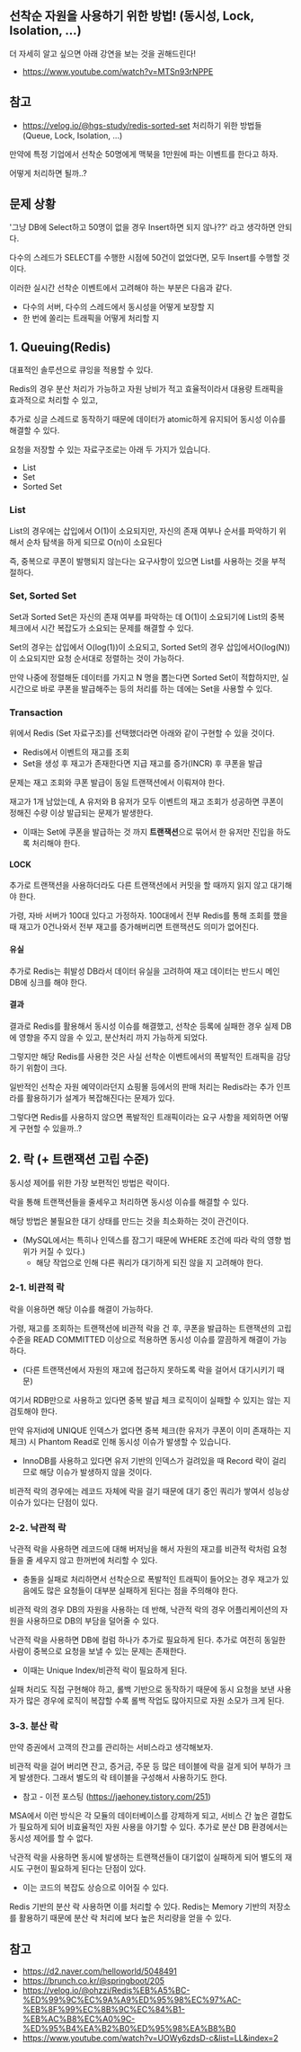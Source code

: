 ## 선착순 자원을 사용하기 위한 방법! (동시성, Lock, Isolation, ...)

더 자세히 알고 싶으면 아래 강연을 보는 것을 권해드린다!
- https://www.youtube.com/watch?v=MTSn93rNPPE

## 참고
- https://velog.io/@hgs-study/redis-sorted-set 처리하기 위한 방법들 (Queue, Lock, Isolation, ...)

만약에 특정 기업에서 선착순 50명에게 맥북을 1만원에 파는 이벤트를 한다고 하자.

어떻게 처리하면 될까..?

## 문제 상황

'그냥 DB에 Select하고 50명이 없을 경우 Insert하면 되지 않나??' 라고 생각하면 안되다.

다수의 스레드가 SELECT를 수행한 시점에 50건이 없었다면, 모두 Insert를 수행할 것이다.

이러한 실시간 선착순 이벤트에서 고려해야 하는 부분은 다음과 같다.
- 다수의 서버, 다수의 스레드에서 동시성을 어떻게 보장할 지
- 한 번에 쏠리는 트래픽을 어떻게 처리할 지

## 1. Queuing(Redis)

대표적인 솔루션으로 큐잉을 적용할 수 있다.

Redis의 경우 분산 처리가 가능하고 자원 낭비가 적고 효율적이라서 대용량 트래픽을 효과적으로 처리할 수 있고,

추가로 싱글 스레드로 동작하기 때문에 데이터가 atomic하게 유지되어 동시성 이슈를 해결할 수 있다.

요청을 저장할 수 있는 자료구조로는 아래 두 가지가 있습니다.
- List
- Set
- Sorted Set

### List

List의 경우에는 삽입에서 O(1)이 소요되지만, 자신의 존재 여부나 순서를 파악하기 위해서 순차 탐색을 하게 되므로 O(n)이 소요된다

즉, 중복으로 쿠폰이 발행되지 않는다는 요구사항이 있으면 List를 사용하는 것을 부적절하다.

### Set, Sorted Set

Set과 Sorted Set은 자신의 존재 여부를 파악하는 데 O(1)이 소요되기에 List의 중복 체크에서 시간 복잡도가 소요되는 문제를 해결할 수 있다.

Set의 경우는 삽입에서 O(log(1))이 소요되고, Sorted Set의 경우 삽입에서O(log(N))이 소요되지만 요청 순서대로 정렬하는 것이 가능하다.

만약 나중에 정렬해둔 데이터를 가지고 N 명을 뽑는다면 Sorted Set이 적합하지만, 실시간으로 바로 쿠폰을 발급해주는 등의 처리를 하는 데에는 Set을 사용할 수 있다.

### Transaction

위에서 Redis (Set 자료구조)를 선택했더라면 아래와 같이 구현할 수 있을 것이다.
- Redis에서 이벤트의 재고를 조회
- Set을 생성 후 재고가 존재한다면 지급 재고를 증가(INCR) 후 쿠폰을 발급

문제는 재고 조회와 쿠폰 발급이 동일 트랜잭션에서 이뤄져야 한다.

재고가 1개 남았는데, A 유저와 B 유저가 모두 이벤트의 재고 조회가 성공하면 쿠폰이 정해진 수량 이상 발급되는 문제가 발생한다.
- 이때는 Set에 쿠폰을 발급하는 것 까지 **트랜잭션**으로 묶어서 한 유저만 진입을 하도록 처리해야 한다.

#### LOCK

추가로 트랜잭션을 사용하더라도 다른 트랜잭션에서 커밋을 할 때까지 읽지 않고 대기해야 한다.

가령, 자바 서버가 100대 있다고 가정하자. 100대에서 전부 Redis를 통해 조회를 했을 때 재고가 0건나와서 전부 재고를 증가해버리면 트랜잭션도 의미가 없어진다.

#### 유실

추가로 Redis는 휘발성 DB라서 데이터 유실을 고려하여 재고 데이터는 반드시 메인 DB에 싱크를 해야 한다.

#### 결과

결과로 Redis를 활용해서 동시성 이슈를 해결했고, 선착순 등록에 실패한 경우 실제 DB에 영향을 주지 않을 수 있고, 분산처리 까지 가능하게 되었다.

그렇지만 해당 Redis를 사용한 것은 사실 선착순 이벤트에서의 폭발적인 트래픽을 감당하기 위함이 크다.

일반적인 선착순 자원 예약이라던지 쇼핑몰 등에서의 판매 처리는 Redis라는 추가 인프라를 활용하기가 설계가 복잡해진다는 문제가 있다.

그렇다면 Redis를 사용하지 않으면 폭발적인 트래픽이라는 요구 사항을 제외하면 어떻게 구현할 수 있을까..?

## 2. 락 (+ 트랜잭션 고립 수준)

동시성 제어를 위한 가장 보편적인 방법은 락이다.

락을 통해 트랜잭션들을 줄세우고 처리하면 동시성 이슈를 해결할 수 있다.

해당 방법은 불필요한 대기 상태를 만드는 것을 최소화하는 것이 관건이다.
- (MySQL에서는 특히나 인덱스를 잠그기 때문에 WHERE 조건에 따라 락의 영향 범위가 커질 수 있다.)
  - 해당 작업으로 인해 다른 쿼리가 대기하게 되진 않을 지 고려해야 한다. 

### 2-1. 비관적 락

락을 이용하면 해당 이슈를 해결이 가능하다.

가령, 재고를 조회하는 트랜잭션에 비관적 락을 건 후, 쿠폰을 발급하는 트랜잭션의 고립 수준을 READ COMMITTED 이상으로 적용하면 동시성 이슈를 깔끔하게 해결이 가능하다.
- (다른 트랜잭션에서 자원의 재고에 접근하지 못하도록 락을 걸어서 대기시키기 때문)

여기서 RDB만으로 사용하고 있다면 중복 발급 체크 로직이이 실패할 수 있지는 않는 지 검토해야 한다.

만약 유저id에 UNIQUE 인덱스가 없다면 중복 체크(한 유저가 쿠폰이 이미 존재하는 지 체크) 시 Phantom Read로 인해 동시성 이슈가 발생할 수 있습니다.
- InnoDB를 사용하고 있다면 유저 기반의 인덱스가 걸려있을 때 Record 락이 걸리므로 해당 이슈가 발생하지 않을 것이다.

비관적 락의 경우에는 레코드 자체에 락을 걸기 때문에 대기 중인 쿼리가 쌓여서 성능상 이슈가 있다는 단점이 있다.

### 2-2. 낙관적 락

낙관적 락을 사용하면 레코드에 대해 버저닝을 해서 자원의 재고를 비관적 락처럼 요청들을 줄 세우지 않고 한꺼번에 처리할 수 있다. 
- 충돌을 실패로 처리하면서 선착순으로 폭발적인 트래픽이 들어오는 경우 재고가 있음에도 많은 요청들이 대부분 실패하게 된다는 점을 주의해야 한다.

비관적 락의 경우 DB의 자원을 사용하는 데 반해, 낙관적 락의 경우 어플리케이션의 자원을 사용하므로 DB의 부담을 덜어줄 수 있다. 

낙관적 락을 사용하면 DB에 컬럼 하나가 추가로 필요하게 된다. 추가로 여전히 동일한 사람이 중복으로 요청을 보낼 수 있는 문제는 존재한다.
- 이때는 Unique Index/비관적 락이 필요하게 된다.

실패 처리도 직접 구현해야 하고, 롤백 기반으로 동작하기 때문에 동시 요청을 보낸 사용자가 많은 경우에 로직이 복잡할 수록 롤백 작업도 많아지므로 자원 소모가 크게 된다.

### 3-3. 분산 락

만약 증권에서 고객의 잔고를 관리하는 서비스라고 생각해보자.

비관적 락을 걸어 버리면 잔고, 증거금, 주문 등 많은 테이블에 락을 걸게 되어 부하가 크게 발생한다. 그래서 별도의 락 테이블을 구성해서 사용하기도 한다.
- 참고 - 이전 포스팅 (https://jaehoney.tistory.com/251)

MSA에서 이런 방식은 각 모듈의 데이터베이스를 강제하게 되고, 서비스 간 높은 결합도가 필요하게 되어 비효율적인 자원 사용을 야기할 수 있다. 추가로 분산 DB 환경에서는 동시성 제어를 할 수 없다.

낙관적 락을 사용하면 동시에 발생하는 트랜잭션들이 대기없이 실패하게 되어 별도의 재시도 구현이 필요하게 된다는 단점이 있다.
- 이는 코드의 복잡도 상승으로 이어질 수 있다.

Redis 기반의 분산 락 사용하면 이를 처리할 수 있다. Redis는 Memory 기반의 저장소를 활용하기 때문에 분산 락 처리에 보다 높은 처리량을 얻을 수 있다.

## 참고
- https://d2.naver.com/helloworld/5048491
- https://brunch.co.kr/@springboot/205
- https://velog.io/@ohzzi/Redis%EB%A5%BC-%ED%99%9C%EC%9A%A9%ED%95%98%EC%97%AC-%EB%8F%99%EC%8B%9C%EC%84%B1-%EB%AC%B8%EC%A0%9C-%ED%95%B4%EA%B2%B0%ED%95%98%EA%B8%B0
- https://www.youtube.com/watch?v=UOWy6zdsD-c&list=LL&index=2